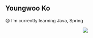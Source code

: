 
## Youngwoo Ko
😄 I’m currently learning Java, Spring
<p align="center">
<a href="https://github.com/duddn2012/github-readme-stats">
    <img src="https://github-readme-stats-one-bice.vercel.app/api?username=duddn2012&show_icons=true&include_all_commits=true&count_private=true&role=OWNER,ORGANIZATION_MEMBER,COLLABORATOR" />
</a>
</p>

<!--
<p align="center">
<a href="https://github.com/duddn2012/github-readme-stats">
    <img src="https://github-readme-stats.vercel.app/api/top-langs/?username=duddn2012&show_icons=true&include_all_commits=true&count_private=true&role=OWNER,ORGANIZATION_MEMBER,COLLABORATOR" />
</a>
</p>


###  Activity
⭐️ 2022.06 ~ 2022.10 : [ALCUK] 가톨릭대학교 알고리즘 동아리 <br>
⭐️ 2023.03 ~ 2023.08 : [UMC] UNIVERSITY MAKEUS CHALLENGE 3기 Server Part <br>


###  Education
⭐️ 2024.01 ~ 2024.07 : [하나은행] Digital Hana 路 3기 금융서비스 개발 <br>
⭐️ 2024.07 ~ 현재 : [SSAFY] 삼성 청년 SW 아카데미 12기 <br>

### 💬 Etc
[![Solved.ac 프로필](http://mazassumnida.wtf/api/mini/generate_badge?boj=duddn2012)](https://solved.ac/duddn2012)

 
